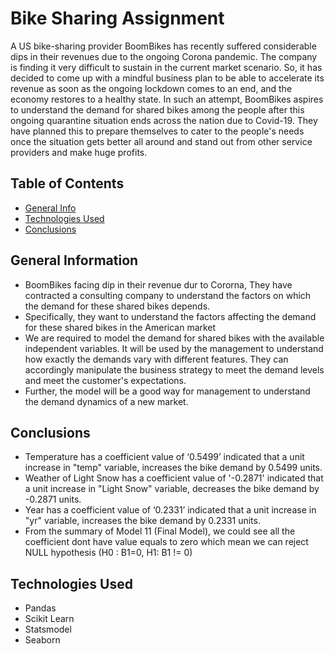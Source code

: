 # Bike Sharing Assignment
A US bike-sharing provider BoomBikes has recently suffered considerable dips in their revenues due to the ongoing Corona pandemic. The company is
finding it very difficult to sustain in the current market scenario. So, it has decided to come up with a mindful business plan to be able to accelerate its 
revenue as soon as the ongoing lockdown comes to an end, and the economy restores to a healthy state. 
		In such an attempt, BoomBikes aspires to understand the demand for shared bikes among the people after this ongoing quarantine situation ends across the 
nation due to Covid-19. They have planned this to prepare themselves to cater to the people's needs once the situation gets better all around and stand out from 
other service providers and make huge profits.


## Table of Contents
* [General Info](#general-information)
* [Technologies Used](#technologies-used)
* [Conclusions](#conclusions)


## General Information
- BoomBikes facing dip in their revenue dur to Cororna, They have contracted a consulting company to understand the factors on which the demand for these shared bikes depends. 
- Specifically, they want to understand the factors affecting the demand for these shared bikes in the American market
- We are required to model the demand for shared bikes with the available independent variables. It will be used by the management to understand how exactly the demands vary with different features. They can accordingly manipulate the business strategy to meet the demand levels and meet the customer's expectations.
- Further, the model will be a good way for management to understand the demand dynamics of a new market. 


## Conclusions
- Temperature has a coefficient value of ‘0.5499’ indicated that a unit increase in "temp" variable, increases the bike demand by 0.5499 units.
- Weather of Light Snow has a coefficient value of '-0.2871' indicated that a unit increase in "Light Snow" variable, decreases the bike demand by -0.2871 units.
- Year has a coefficient value of ‘0.2331’ indicated that a unit increase in "yr" variable, increases the bike demand by 0.2331 units.
- From the summary of Model 11 (Final Model), we could see all the coefficient dont have value equals to zero which mean we can reject NULL hypothesis (H0 : B1=0, H1: B1 != 0)


## Technologies Used
- Pandas
- Scikit Learn
- Statsmodel
- Seaborn
